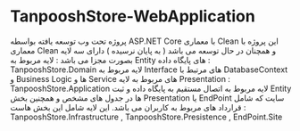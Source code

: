 # TanpooshStore-WebApplication
پروژه تحت وب توسعه یافته بواسطه ASP.NET Core با معماری Clean
این پروژه با معماری Clean و همچنان در حال توسعه می باشد ( به پایان نرسیده ) دارای سه لایه بصورت مجزا می باشد :
لایه مربوط به Entity های پایگاه داده : TanpooshStore.Domain
لایه مربوط به Interface های مرتبط با DatabaseContext و Business Logic ها و Service های مربوط به لایه Presentation : TanpooshStore.Application
لایه مربوط به اتصال مستقیم به پایگاه داده و ثبت Entity ها در جدول های مشخص و همچنین بخش Presentation یا EndPoint سایت که شامل قرارداد های مربوط به کاربران می باشد.
این لایه شامل این بخش هاست : TanpooshStore.Infrastructure , TanpooshStore.Presistence , EndPoint.Site
